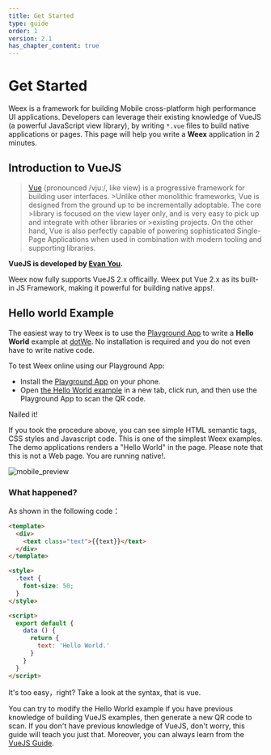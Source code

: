 ```yaml
---
title: Get Started  
type: guide
order: 1
version: 2.1
has_chapter_content: true
---
```


# Get Started

Weex is a framework for building Mobile cross-platform high performance UI applications. Developers can leverage their existing knowledge of VueJS (a powerful JavaScript view library), by writing `*.vue` files to build native applications or pages. This page will help you write a **Weex** application in 2 minutes.

## Introduction to VueJS

>[Vue](https://vuejs.org/) (pronounced /vjuː/, like view) is a progressive framework for building user interfaces. >Unlike other monolithic frameworks, Vue is designed from the ground up to be incrementally adoptable. The core >library is focused on the view layer only, and is very easy to pick up and integrate with other libraries or >existing projects. On the other hand, Vue is also perfectly capable of powering sophisticated Single-Page Applications when used in combination with modern tooling and supporting libraries.

**VueJS is developed by [Evan You](https://twitter.com/youyuxi).**

Weex now fully supports VueJS 2.x officailly. Weex put Vue 2.x as its built-in JS Framework, making it powerful for building native apps!.

## Hello world Example

The easiest way to try Weex is to use the [Playground App](../playground.html) to write a **Hello World** example at [dotWe](https://dotwe.org). No installation is required and you do not even have to write native code. 

To test Weex online using our Playground App:

- Install the [Playground App](../playground.html) on your phone.
- Open [the Hello World example](http://dotwe.org/vue/4d5a0471ece3daabd4681bc6d703c4c1) in a new tab, click run, and then use the Playground App to scan the QR code.

Nailed it! 

If you took the procedure above, you can see simple HTML semantic tags, CSS styles and Javascript code. This is one of the simplest Weex examples. The demo applications renders a "Hello World" in the page. Please note that this is not a Web page. You are running native!.

![mobile_preview](https://img.alicdn.com/tps/TB1Ymw3OpXXXXcvXpXXXXXXXXXX-500-1013.jpg)

### What happened?

As shown in the following code：

```html
<template>
  <div>
    <text class="text">{{text}}</text>
  </div>
</template>

<style>
  .text {
    font-size: 50;
  }
</style>

<script>
  export default {
    data () {
      return {
        text: 'Hello World.'
      }
    }
  }
</script>
```

It's too easy，right? Take a look at the syntax, that is vue.

You can try to modify the Hello World example if you have previous knowledge of building VueJS examples, then generate a new QR code to scan. If you don't have previous knowledge of VueJS, don't worry, this guide will teach you just that. Moreover, you can always learn from the [VueJS Guide](https://vuejs.org/v2/guide).
